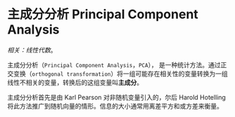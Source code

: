 # 主成分分析 Principal Component Analysis

*相关：线性代数*。

主成分分析（`Principal Component Analysis`，`PCA`）， 是一种统计方法。通过正交变换（`orthogonal transformation`）将一组可能存在相关性的变量转换为一组线性不相关的变量，转换后的这组变量叫**主成分**。

主成分分析首先是由 Karl Pearson 对非随机变量引入的，尔后 Harold Hotelling 将此方法推广到随机向量的情形。信息的大小通常用离差平方和或方差来衡量。
